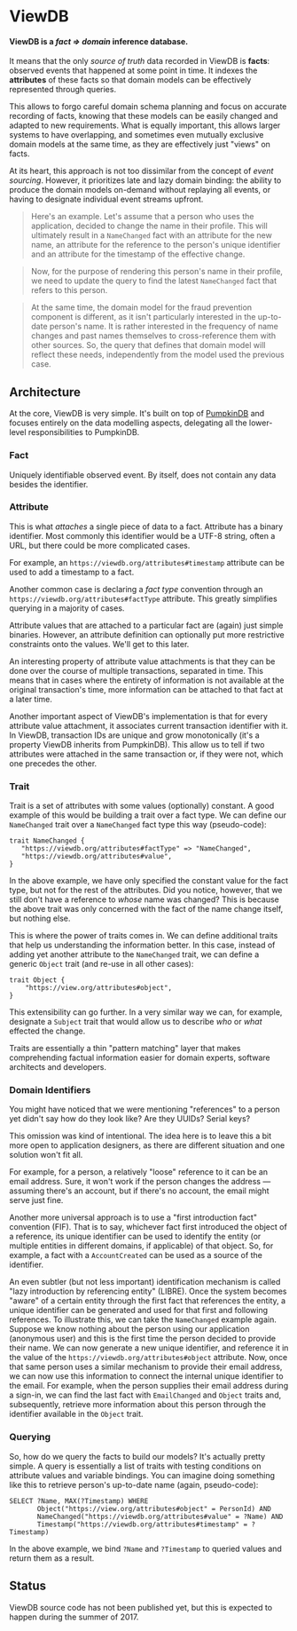 #  ViewDB

#### ViewDB is a *fact ⇒ domain* inference database.

It means that the only *source of truth* data recorded in ViewDB is 
**facts**: observed events that happened at some point in time. It
indexes the **attributes** of these facts so that domain models can
be effectively represented through queries.

This allows to forgo careful domain schema planning and focus on
accurate recording of facts, knowing that these models can be easily
changed and adapted to new requirements. What is equally important,
this allows larger systems to have overlapping, and sometimes even
mutually exclusive domain models at the same time, as they are effectively 
just "views" on facts.

At its heart, this approach is not too dissimilar from the concept of 
*event sourcing*. However, it prioritizes late and lazy domain binding:
the ability to produce the domain models on-demand without replaying all
events, or having to designate individual event streams upfront.

> Here's an example. Let's assume that a person who uses the application,
> decided to change the name in their profile. This will ultimately result
> in a `NameChanged` fact with an attribute for the new name, an attribute
> for the reference to the person's unique identifier and an attribute
> for the timestamp of the effective change.

> Now, for the purpose of rendering this person's name in their profile,
> we need to update the query to find the latest `NameChanged` fact that refers
> to this person.

> At the same time, the domain model for the fraud prevention component
> is different, as it isn't particularly interested in the up-to-date person's
> name. It is rather interested in the frequency of name changes and past names
> themselves to cross-reference them with other sources. So, the query that
> defines that domain model will reflect these needs, independently from the model
> used the previous case.

## Architecture

At the core, ViewDB is very simple. It's built on top of
[PumpkinDB](http://pumpkindb.org) and focuses entirely on the data modelling
aspects, delegating all the lower-level responsibilities to PumpkinDB.

### Fact

Uniquely identifiable observed event. By itself, does not contain any data
besides the identifier.

### Attribute

This is what *attaches* a single piece of data to a fact. Attribute has a
binary identifier. Most commonly this identifier would be a UTF-8 string,
often a URL, but there could be more complicated cases. 

For example, an `https://viewdb.org/attributes#timestamp` attribute can
be used to add a timestamp to a fact. 

Another common case is declaring a *fact type* convention through an
`https://viewdb.org/attributes#factType` attribute. This greatly simplifies
querying in a majority of cases.

Attribute values that are attached to a particular fact are (again) just
simple binaries. However, an attribute definition can optionally put more
restrictive constraints onto the values. We'll get to this later.

An interesting property of attribute value attachments is that they can be
done over the course of multiple transactions, separated in time. This means
that in cases where the entirety of information is not available at the original
transaction's time, more information can be attached to that fact at a later
time.

Another important aspect of ViewDB's implementation is that for every attribute
value attachment, it associates current transaction identifier with it. In ViewDB,
transaction IDs are unique and grow monotonically (it's a property ViewDB
inherits from PumpkinDB). This allow us to tell if two attributes were attached
in the same transaction or, if they were not, which one precedes the other.

### Trait

Trait is a set of attributes with some values (optionally) constant. A good
example of this would be building a trait over a fact type. We can define our 
`NameChanged` trait over a `NameChanged` fact type this way (pseudo-code):

```
trait NameChanged {
   "https://viewdb.org/attributes#factType" => "NameChanged",
   "https://viewdb.org/attributes#value",
}
```

In the above example, we have only specified the constant value for the fact
type, but not for the rest of the attributes. Did you notice, however, that we
still don't have a reference to *whose* name was changed? This is because the above
trait was only concerned with the fact of the name change itself, but nothing else. 

This is where the power of traits comes in. We can define additional traits that
help us understanding the information better. In this case, instead of adding yet
another attribute to the `NameChanged` trait, we can define a generic `Object` trait 
(and re-use in all other cases):

```
trait Object {
    "https://view.org/attributes#object",
}
```

This extensibility can go further. In a very similar way we can, for example, 
designate a `Subject` trait that would allow us to describe *who* or *what* 
effected the change.

Traits are essentially a thin "pattern matching" layer that makes comprehending
factual information easier for domain experts, software architects and
developers.

### Domain Identifiers

You might have noticed that we were mentioning "references" to a person yet
didn't say how do they look like? Are they UUIDs? Serial keys? 

This omission was kind of intentional. The idea here is to leave this a bit
more open to application designers, as there are different situation and one
solution won't fit all.

For example, for a person, a relatively "loose" reference to it can be an email
address. Sure, it won't work if the person changes the address — assuming there's
an account, but if there's no account, the email might serve just fine. 

Another more universal approach is to use a "first introduction fact" convention
(FIF). That is to say, whichever fact first introduced the object of a reference,
its unique identifier can be used to identify the entity (or multiple entities in
different domains, if applicable) of that object. So, for example, a fact with a 
`AccountCreated` can be used as a source of the identifier. 

An even subtler (but not less important) identification mechanism is called 
"lazy introduction by referencing entity" (LIBRE). Once the system becomes "aware"
of a certain entity through the first fact that references the entity, a unique
identifier can be generated and used for that first and following references.
To illustrate this, we can take the `NameChanged` example again. Suppose we know
nothing about the person using our application (anonymous user) and this is the
first time the person decided to provide their name. We can now generate a new unique
identifier, and reference it in the value of the `https://viewdb.org/attributes#object`
attribute. Now, once that same person uses a similar mechanism to provide their email
address, we can now use this information to connect the internal unique identifier to
the email. For example, when the person supplies their email address during a sign-in,
we can find the last fact with `EmailChanged` and `Object` traits and, subsequently,
retrieve more information about this person through the identifier available in the
`Object` trait.

### Querying

So, how do we query the facts to build our models? It's actually pretty simple. A query
is essentially a list of traits with testing conditions on attribute values and variable
bindings. You can imagine doing something like this to retrieve person's up-to-date name
(again, pseudo-code):

```
SELECT ?Name, MAX(?Timestamp) WHERE
       Object("https://view.org/attributes#object" = PersonId) AND 
       NameChanged("https://viewdb.org/attributes#value" = ?Name) AND
       Timestamp("https://viewdb.org/attributes#timestamp" = ?Timestamp) 
```

In the above example, we bind `?Name` and `?Timestamp` to queried values and return them
as a result.

## Status

ViewDB source code has not been published yet, but this is expected to happen during the
summer of 2017.